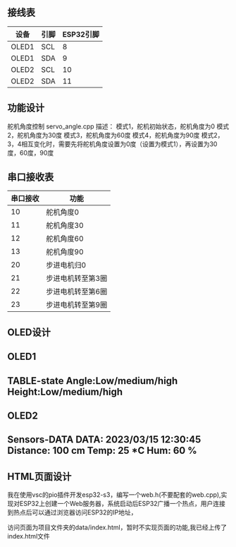 ## 接线表    

| 设备  | 引脚 | ESP32引脚 |
| ----- | ---- | --------- |
| OLED1 | SCL  | 8         |
| OLED1 | SDA  | 9         |
| OLED2 | SCL  | 10        |
| OLED2 | SDA  | 11        |


## 功能设计

舵机角度控制
servo_angle.cpp
描述：
模式1，舵机初始状态，舵机角度为0
模式2，舵机角度为30度
模式3，舵机角度为60度
模式4，舵机角度为90度
模式2，3，4相互变化时，需要先将舵机角度设置为0度（设置为模式1），再设置为30度，60度，90度

## 串口接收表    

| 串口接收 | 功能              |
| -------- | ----------------- |
| 10       | 舵机角度0         |
| 11       | 舵机角度30        |
| 12       | 舵机角度60        |
| 13       | 舵机角度90        |
| 20       | 步进电机归0       |
| 21       | 步进电机转至第3圈 |
| 22       | 步进电机转至第6圈 |
| 23       | 步进电机转至第9圈 |

## OLED设计

OLED1
--------------------
TABLE-state
Angle:Low/medium/high
Height:Low/medium/high
---------------------

OLED2
--------------------
Sensors-DATA
DATA: 2023/03/15 12:30:45
Distance: 100 cm
Temp: 25 *C
Hum: 60 %
---------------------



## HTML页面设计

我在使用vsc的pio插件开发esp32-s3，编写一个web.h(不要配套的web.cpp),实现对ESP32上创建一个Web服务器，系统启动后ESP32广播一个热点，用户连接到热点后可以通过浏览器访问ESP32的IP地址，


访问页面为项目文件夹的data/index.html，暂时不实现页面的功能,我已经上传了index.html文件